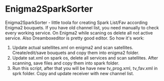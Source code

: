 # Enigma2SparkSorter
Enigma2SparkSorter - little toola for creating Spark List/Fav according Enigma2 bouquets. If you have old channel list, 
you need manually to check every working service. On Enigma2 while scaning os delete all not active service. Also Dreamboxeditor is pretty good editor.
So how it's work:
1. Update actual satellites.xml on enigma2 and scan satellites. Create/edit/save bouquets and copy them into enigma2 folder.
2. Update sat.xml on spark os, delete all services and scan satellites. After scanning, save files and copy them into spark folder.
3. Run this script, after that you will be have new tv_prog.xml, tv_fav.xml in sprk folder. 
  Copy and update receiver with new channel list.
  




